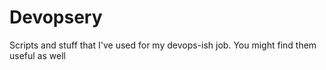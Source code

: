 # Devopsery
Scripts and stuff that I've used for my devops-ish job. You might find them useful as well
